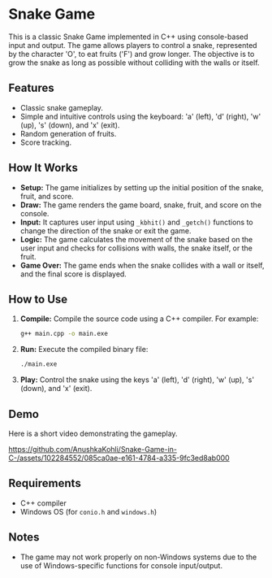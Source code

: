 # Snake Game

This is a classic Snake Game implemented in C++ using console-based input and output. The game allows players to control a snake, represented by the character 'O', to eat fruits ('F') and grow longer. The objective is to grow the snake as long as possible without colliding with the walls or itself.

## Features

- Classic snake gameplay.
- Simple and intuitive controls using the keyboard: 'a' (left), 'd' (right), 'w' (up), 's' (down), and 'x' (exit).
- Random generation of fruits.
- Score tracking.

## How It Works

- **Setup:** The game initializes by setting up the initial position of the snake, fruit, and score.
- **Draw:** The game renders the game board, snake, fruit, and score on the console.
- **Input:** It captures user input using `_kbhit()` and `_getch()` functions to change the direction of the snake or exit the game.
- **Logic:** The game calculates the movement of the snake based on the user input and checks for collisions with walls, the snake itself, or the fruit.
- **Game Over:** The game ends when the snake collides with a wall or itself, and the final score is displayed.

## How to Use

1. **Compile:** Compile the source code using a C++ compiler. For example:

   ```sh
   g++ main.cpp -o main.exe
   ```

2. **Run:** Execute the compiled binary file:

   ```sh
   ./main.exe
   ```

3. **Play:** Control the snake using the keys 'a' (left), 'd' (right), 'w' (up), 's' (down), and 'x' (exit).

## Demo

Here is a short video demonstrating the gameplay.

https://github.com/AnushkaKohli/Snake-Game-in-C-/assets/102284552/085ca0ae-e161-4784-a335-9fc3ed8ab000


## Requirements

- C++ compiler
- Windows OS (for `conio.h` and `windows.h`)

## Notes

- The game may not work properly on non-Windows systems due to the use of Windows-specific functions for console input/output.
